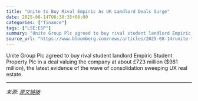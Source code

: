 ```yaml
---
title: "Unite to Buy Rival Empiric As UK Landlord Deals Surge"
date: 2025-08-14T06:30:35+08:00
categories: ["finance"]
tags: ["LSE:ESP"]
summary: "Unite Group Plc agreed to buy rival student landlord Empiric Student Property Plc in a deal valuing the company at about £723 million ($981 million), the latest evidence of the wave of consolidation s"
source_url: "https://www.bloomberg.com/news/articles/2025-08-14/unite-to-buy-rival-student-landlord-empiric-in-723-million-deal"
---
```


Unite Group Plc agreed to buy rival student landlord Empiric Student Property Plc in a deal valuing the company at about £723 million ($981 million), the latest evidence of the wave of consolidation sweeping UK real estate.

---

*来源: [原文链接](https://www.bloomberg.com/news/articles/2025-08-14/unite-to-buy-rival-student-landlord-empiric-in-723-million-deal)*
